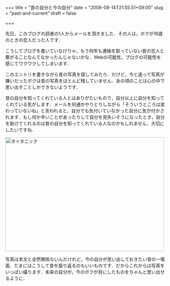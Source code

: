 +++
title = "昔の自分と今の自分"
date = "2006-08-14T21:55:51+09:00"
slug = "past-and-current"
draft = false

+++

<p>先日，このブログの読者の1人からメールを頂きました．その人は，ボクが16歳のときの恋人だった人です．</p>
<p>こうしてブログを書いていなけりゃ，もう何年も連絡を取っていない昔の恋人と繋がることなんてなかったんじゃないかな．Webの可能性，ブログの可能性を感じてワクワクしてしまいます．</p>
<p>このエントリを書きながら昔の写真を探してみたり．だけど，今と違って写真が嫌いだったボクは昔の写真をほとんど残していません．あの頃のことは心の中で思い出すことしかできないようです．</p>
<p>昔の自分を知ってくれている人とはありがたいもので，自分以上に自分を知ってくれている気がします．メールを何通かやりとりしながら「そういうところは変わっていないね」と言われると，自分でも気付いていなかった自分に気が付かされます．もし何か辛いことがあったりして自分を見失いそうになったとき，自分を助けてくれるのは昔の自分を知ってくれている人なのかもしれません．大切にしたいですね．</p>
<p><a href="http://www.flickr.com/photos/june29/214996786/" title="Photo Sharing"><img src="http://static.flickr.com/57/214996786_6e38440d2a.jpg" width="500" height="358" alt="タイタニック" /></a></p>
<p>写真は本文と全然関係ないんだけれど，今の自分が思い出しておきたい昔の一場面．たまにはこうして昔を振り返るのもいいものです．だからこれからは写真をいっぱい撮ります．未来の自分が，今のボクが目にしたものをちゃんと思い出せるように．</p>
